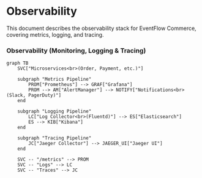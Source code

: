 # Observability

This document describes the observability stack for EventFlow Commerce, covering metrics, logging, and tracing.

### Observability (Monitoring, Logging & Tracing)

```mermaid
graph TB
    SVC["Microservices<br>(Order, Payment, etc.)"]

    subgraph "Metrics Pipeline"
        PROM["Prometheus"] --> GRAF["Grafana"]
        PROM --> AM["AlertManager"] --> NOTIFY["Notifications<br>(Slack, PagerDuty)"]
    end

    subgraph "Logging Pipeline"
        LC["Log Collector<br>(Fluentd)"] --> ES["Elasticsearch"]
        ES --> KIB["Kibana"]
    end

    subgraph "Tracing Pipeline"
        JC["Jaeger Collector"] --> JAEGER_UI["Jaeger UI"]
    end

    SVC -- "/metrics" --> PROM
    SVC -- "Logs" --> LC
    SVC -- "Traces" --> JC
```